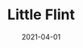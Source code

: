 ---
description: "Pattern%3A%20Little%20%7C%20Color%3A%20Flint%20%7C%20Width%3A%2054%u201D%20%7C%20Content%3A%20100%25%20Polyester%20%7C%20Abrasion%3A%2050%2C000%20Double%20Rubs%20-%20Wyzenbeek%20Method%20%7C%20Repeat%3A%20n/a%20%7C%20Finish%3A%20INCASE%20by%20CRYPTON%20%7C%20Flammability%3A%20NFPA%20260%2C%20UFAC%20Class%201%2C%20CAL%20117%20%7C%20Applications%3A%20Contract%20/%20Hospitality%2C%20Residential%20%7C%20"
tags: 
  - "Lark Fontaine"
  - "Little"
  - "Textiles"
image_primary: "img/Flint_large.jpg"
href: "https://www.larkfontaine.com/collections/textiles/products/little-flint"
designer: "Lark Fontaine"
title: "Little Flint"
category: "Textiles"
subtitle: ""
manufacturer: "Lark Fontaine"
slug: "/manufacturers/lark-fontaine/textiles/lark-fontaine-little-flint"
date: "2021-04-01"
---